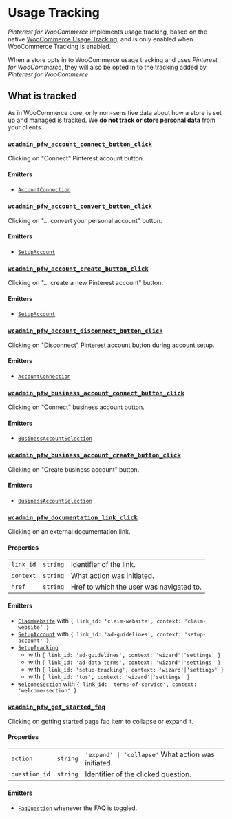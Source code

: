 # Usage Tracking

_Pinterest for WooCommerce_ implements usage tracking, based on the native [WooCommerce Usage Tracking](https://woocommerce.com/usage-tracking/), and is only enabled when WooCommerce Tracking is enabled.

When a store opts in to WooCommerce usage tracking and uses _Pinterest for WooCommerce_, they will also be opted in to the tracking added by _Pinterest for WooCommerce_.

## What is tracked

As in WooCommerce core, only non-sensitive data about how a store is set up and managed is tracked. We **do not track or store personal data** from your clients.

<woo-tracking-jsdoc>
<!---
Everything below will be automatically generated by `woo-tracking-jsdoc`.
Do not edit it manually!
-->

### [`wcadmin_pfw_account_connect_button_click`](assets/source/setup-guide/app/components/Account/Connection.js#L37)
Clicking on "Connect" Pinterest account button.
#### Emitters
- [`AccountConnection`](assets/source/setup-guide/app/components/Account/Connection.js#L60)

### [`wcadmin_pfw_account_convert_button_click`](assets/source/setup-guide/app/steps/SetupAccount.js#L31)
Clicking on "… convert your personal account" button.
#### Emitters
- [`SetupAccount`](assets/source/setup-guide/app/steps/SetupAccount.js#L52)

### [`wcadmin_pfw_account_create_button_click`](assets/source/setup-guide/app/steps/SetupAccount.js#L26)
Clicking on "… create a new Pinterest account" button.
#### Emitters
- [`SetupAccount`](assets/source/setup-guide/app/steps/SetupAccount.js#L52)

### [`wcadmin_pfw_account_disconnect_button_click`](assets/source/setup-guide/app/components/Account/Connection.js#L42)
Clicking on "Disconnect" Pinterest account button during account setup.
#### Emitters
- [`AccountConnection`](assets/source/setup-guide/app/components/Account/Connection.js#L60)

### [`wcadmin_pfw_business_account_connect_button_click`](assets/source/setup-guide/app/components/Account/BusinessAccountSelection.js#L24)
Clicking on "Connect" business account button.
#### Emitters
- [`BusinessAccountSelection`](assets/source/setup-guide/app/components/Account/BusinessAccountSelection.js#L40)

### [`wcadmin_pfw_business_account_create_button_click`](assets/source/setup-guide/app/components/Account/BusinessAccountSelection.js#L19)
Clicking on "Create business account" button.
#### Emitters
- [`BusinessAccountSelection`](assets/source/setup-guide/app/components/Account/BusinessAccountSelection.js#L40)

### [`wcadmin_pfw_documentation_link_click`](assets/source/setup-guide/index.js#L122)
Clicking on an external documentation link.
#### Properties
|   |   |   |
|---|---|---|
`link_id` | `string` | Identifier of the link.
`context` | `string` | What action was initiated.
`href` | `string` | Href to which the user was navigated to.
#### Emitters
- [`ClaimWebsite`](assets/source/setup-guide/app/steps/ClaimWebsite.js#L57) with `{ link_id: 'claim-website', context: 'claim-website' }`
- [`SetupAccount`](assets/source/setup-guide/app/steps/SetupAccount.js#L52) with `{ link_id: 'ad-guidelines', context: 'setup-account' }`
- [`SetupTracking`](assets/source/setup-guide/app/steps/SetupTracking.js#L50)
	- with `{ link_id: 'ad-guidelines', context: 'wizard'|'settings' }`
	- with `{ link_id: 'ad-data-terms', context: 'wizard'|'settings' }`
	- with `{ link_id: 'setup-tracking', context: 'wizard'|'settings' }`
	- with `{ link_id: 'tos', context: 'wizard'|'settings' }`
- [`WelcomeSection`](assets/source/setup-guide/app/views/LandingPageApp.js#L34) with `{ link_id: 'terms-of-service', context: 'welcome-section' }`

### [`wcadmin_pfw_get_started_faq`](assets/source/setup-guide/app/views/LandingPageApp.js#L213)
Clicking on getting started page faq item to collapse or expand it.
#### Properties
|   |   |   |
|---|---|---|
`action` | `string` | `'expand' \| 'collapse'` What action was initiated.
`question_id` | `string` | Identifier of the clicked question.
#### Emitters
- [`FaqQuestion`](assets/source/setup-guide/app/views/LandingPageApp.js#L232) whenever the FAQ is toggled.

<!---
End of `woo-tracking-jsdoc`-generated content.
-->
</woo-tracking-jsdoc>